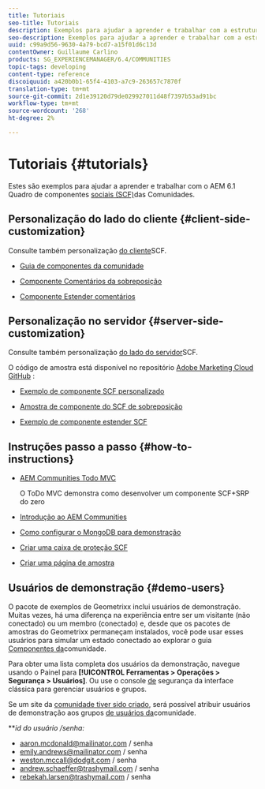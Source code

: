 ```yaml
---
title: Tutoriais
seo-title: Tutoriais
description: Exemplos para ajudar a aprender e trabalhar com a estrutura de componentes sociais (SCF) da AEM Communities
seo-description: Exemplos para ajudar a aprender e trabalhar com a estrutura de componentes sociais (SCF) da AEM Communities
uuid: c99a9d56-9630-4a79-bcd7-a15f01d6c13d
contentOwner: Guillaume Carlino
products: SG_EXPERIENCEMANAGER/6.4/COMMUNITIES
topic-tags: developing
content-type: reference
discoiquuid: a420b0b1-65f4-4103-a7c9-263657c7870f
translation-type: tm+mt
source-git-commit: 2d1e39120d79de029927011d48f7397b53ad91bc
workflow-type: tm+mt
source-wordcount: '268'
ht-degree: 2%

---
```



# Tutoriais {#tutorials}

Estes são exemplos para ajudar a aprender e trabalhar com o AEM 6.1 Quadro de componentes [sociais (SCF)](scf.md)das Comunidades.

## Personalização do lado do cliente {#client-side-customization}

Consulte também personalização [do cliente](client-customize.md)SCF.

* [Guia de componentes da comunidade](components-guide.md)

* [Componente Comentários da sobreposição](overlay-comments.md)

* [Componente Estender comentários](extend-comments.md)

## Personalização no servidor {#server-side-customization}

Consulte também personalização [do lado do servidor](server-customize.md)SCF.

O código de amostra está disponível no repositório [Adobe Marketing Cloud GitHub](https://github.com/Adobe-Marketing-Cloud) :

* [Exemplo de componente SCF personalizado](https://github.com/Adobe-Marketing-Cloud/aem-scf-sample-components-customize)

* [Amostra de componente do SCF de sobreposição](https://github.com/Adobe-Marketing-Cloud/aem-scf-sample-components-overlay)

* [Exemplo de componente estender SCF](https://github.com/Adobe-Marketing-Cloud/aem-scf-sample-components-extension)

## Instruções passo a passo {#how-to-instructions}

* [AEM Communities Todo MVC](https://github.com/Adobe-Marketing-Cloud/aem-communities-todomvc-sample)

   O ToDo MVC demonstra como desenvolver um componente SCF+SRP do zero

* [Introdução ao AEM Communities](getting-started.md)

* [Como configurar o MongoDB para demonstração](demo-mongo.md)

* [Criar uma caixa de proteção SCF](an-scf-sandbox.md)

* [Criar uma página de amostra](create-sample-page.md)

## Usuários de demonstração {#demo-users}

O pacote de exemplos de Geometrixx inclui usuários de demonstração. Muitas vezes, há uma diferença na experiência entre ser um visitante (não conectado) ou um membro (conectado) e, desde que os pacotes de amostras do Geometrixx permaneçam instalados, você pode usar esses usuários para simular um estado conectado ao explorar o guia [Componentes da](components-guide.md)comunidade.

Para obter uma lista completa dos usuários da demonstração, navegue usando o Painel para **[!UICONTROL Ferramentas > Operações > Segurança > Usuários]**. Ou use o console [de](http://localhost:4502/useradmin) segurança da interface clássica para gerenciar usuários e grupos.

Se um site da [comunidade tiver sido criado](getting-started.md), será possível atribuir usuários de demonstração aos grupos [de usuários da](users.md)comunidade.

***id *do usuário /*senha:***

* aaron.mcdonald@mailinator.com / senha
* emily.andrews@mailinator.com / senha
* weston.mccall@dodgit.com / senha
* andrew.schaeffer@trashymail.com / senha
* rebekah.larsen@trashymail.com / senha

